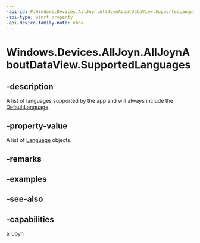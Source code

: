 ```yaml
---
-api-id: P:Windows.Devices.AllJoyn.AllJoynAboutDataView.SupportedLanguages
-api-type: winrt property
-api-device-family-note: xbox
---
```


<!-- Property syntax
public Windows.Foundation.Collections.IVectorView<Windows.Globalization.Language> SupportedLanguages { get; }
-->

# Windows.Devices.AllJoyn.AllJoynAboutDataView.SupportedLanguages

## -description
A list of languages supported by the app and will always include the [DefaultLanguage](alljoynaboutdataview_defaultlanguage.md).

## -property-value
A list of [Language](../windows.globalization/language.md) objects.

## -remarks

## -examples

## -see-also


## -capabilities
allJoyn